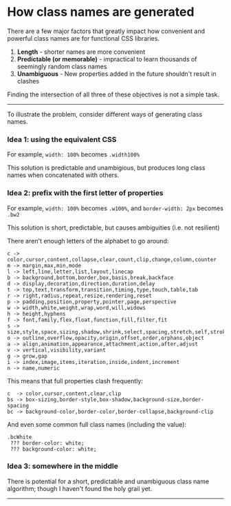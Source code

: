 # How class names are generated

There are a few major factors that greatly impact how convenient and powerful
class names are for functional CSS libraries.

1. **Length** - shorter names are more convenient
2. **Predictable (or memorable)** - impractical to learn thousands of seemingly
   random class names
3. **Unambiguous** - New properties added in the future shouldn't result in
   clashes

Finding the intersection of all three of these objectives is not a simple task.

---

To illustrate the problem, consider different ways of generating class names.

### Idea 1: using the equivalent CSS

For example, `width: 100%` becomes `.width100%`

This solution is predictable and unambigious, but produces long class names when
concatenated with others.

### Idea 2: prefix with the first letter of properties

For example, `width: 100%` becomes `.w100%`, and `border-width: 2px` becomes
`.bw2`

This solution is short, predictable, but causes ambiguities (i.e. not resilient)

There aren't enough letters of the alphabet to go around:

```
c -> color,cursor,content,collapse,clear,count,clip,change,column,counter
m -> margin,max,min,mode
l -> left,line,letter,list,layout,linecap
b -> background,bottom,border,box,basis,break,backface
d -> display,decoration,direction,duration,delay
t -> top,text,transform,transition,timing,type,touch,table,tab
r -> right,radius,repeat,resize,rendering,reset
p -> padding,position,property,pointer,page,perspective
w -> width,white,weight,wrap,word,will,widows
h -> height,hyphens
f -> font,family,flex,float,function,fill,filter,fit
s -> size,style,space,sizing,shadow,shrink,select,spacing,stretch,self,stroke
o -> outline,overflow,opacity,origin,offset,order,orphans,object
a -> align,animation,appearance,attachment,action,after,adjust
v -> vertical,visibility,variant
g -> grow,gap
i -> index,image,items,iteration,inside,indent,increment
n -> name,numeric
```

This means that full properties clash frequently:

```
c  -> color,cursor,content,clear,clip
bs -> box-sizing,border-style,box-shadow,background-size,border-spacing
bc -> background-color,border-color,border-collapse,background-clip
```

And even some common full class names (including the value):

```
.bcWhite
 ??? border-color: white;
 ??? background-color: white;
```

### Idea 3: somewhere in the middle

There is potential for a short, predictable and unambiguous class name
algorithm; though I haven't found the holy grail yet.

---
